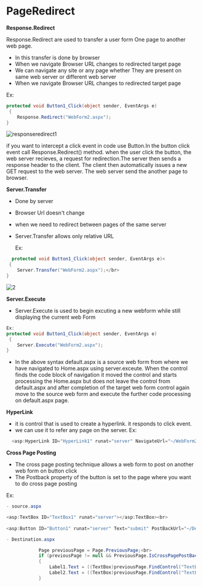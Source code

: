 # PageRedirect

**Response.Redirect**

Response.Redirect are used to transfer a user form One page to another web page.
- In this transfer is done by browser
- When we navigate Browser URL changes to redirected target page
- We can navigate any site or any page whether 
  They are present on same web server or different web server
- When we navigate Browser URL changes to redirected target page
  

Ex:
```C#
protected void Button1_Click(object sender, EventArgs e)
 {
    Response.Redirect("WebForm2.aspx");
}
```


![responseredirect1](https://user-images.githubusercontent.com/67995958/131157294-4e6cd86e-b05b-4d78-86c3-1e903b8224b8.png)

if you want to intercept a click event in code use Button.In the button click event call Response.Redirect() method.
when the user click the button, the web server recieves, a request for redirection.The server then sends a response header
to the client. The client then automatically issues a  new GET request to the web server. The web server send the another
page to browser.

 **Server.Transfer**
 - Done by server
- Browser Url doesn't change
- when we need  to redirect between pages of
  the same server
- Server.Transfer allows only relative URL<br/>


  Ex:
```C#
  protected void Button1_Click(object sender, EventArgs e)<
 {
    Server.Transfer("WebForm2.aspx");</br>
}
```

![2](https://user-images.githubusercontent.com/67995958/131208431-0ab04080-fa36-4482-b7a5-eb3a1ad0c955.PNG)

**Server.Execute**
- Server.Execute is used to begin excuting a new webform while still displaying the current web Form
```C#
Ex:
protected void Button1_Click(object sender, EventArgs e)
 {
    Server.Execute("WebForm2.aspx");
}
```
- In the above syntax default.aspx is a source web form from where we have navigated to Home.aspx using server.exceute. When the control finds the code block of navigation it moved the control and starts processing the Home.aspx but does not leave the control from default.aspx and after completion of the target web form control again move to the source web form and execute the further code processing on default.aspx page.


**HyperLink**

- it is control that is used to create a  hyperlink. it responds to click event.
- we can use it to refer any page on the server.
Ex:
 ```C#
   <asp:HyperLink ID="HyperLink1" runat="server" NavigateUrl="~/WebForm2.aspx">HyperLink</asp:HyperLink>
```
**Cross Page Posting**
- The cross page posting technique allows a web form to post on another web form on button click
- The Postback property of the button is set to the page where you want to do cross page posting

Ex:
```C#
- source.aspx

<asp:TextBox ID="TextBox1" runat="server"></asp:TextBox><br>
   
<asp:Button ID="Button1" runat="server" Text="submit" PostBackUrl="~/Destination.aspx" /><br>

- Destination.aspx

            Page previousPage = Page.PreviousPage;<br>
            if (previousPage != null && PreviousPage.IsCrossPagePostBack)
            {
                Label1.Text = ((TextBox)previousPage.FindControl("TextBox1")).Text;<br>
                Label2.Text = ((TextBox)previousPage.FindControl("TextBox2")).Text;<br>
            }
```            
   

